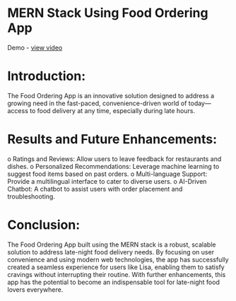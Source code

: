 # MERN Stack Using Food Ordering App
Demo - <a href="https://drive.google.com/file/d/1zMGpEcIQqs8Fqk4u66sy4NWtlhojOOs2/view?usp=drive_link">view video</a>

# Introduction:
The Food Ordering App is an innovative solution designed to address a growing need in the fast-paced, convenience-driven world of today—access to food delivery at any time, especially during late hours. 

# Results and Future Enhancements:
o	Ratings and Reviews: Allow users to leave feedback for restaurants and dishes.
o	Personalized Recommendations: Leverage machine learning to suggest food items based on past orders.
o	Multi-language Support: Provide a multilingual interface to cater to diverse users.
o	AI-Driven Chatbot: A chatbot to assist users with order placement and troubleshooting.

# Conclusion:
The Food Ordering App built using the MERN stack is a robust, scalable solution to address late-night food delivery needs. By focusing on user convenience and using modern web technologies, the app has successfully created a seamless experience for users like Lisa, enabling them to satisfy cravings without interrupting their routine. With further enhancements, this app has the potential to become an indispensable tool for late-night food lovers everywhere.




